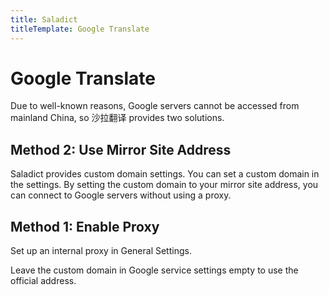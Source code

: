 ```yaml
---
title: Saladict
titleTemplate: Google Translate
---
```


# Google Translate

Due to well-known reasons, Google servers cannot be accessed from mainland China, so 沙拉翻译 provides two solutions.

## Method 2: Use Mirror Site Address

Saladict provides custom domain settings. You can set a custom domain in the settings. By setting the custom domain to your mirror site address, you can connect to Google servers without using a proxy.

## Method 1: Enable Proxy

Set up an internal proxy in General Settings.

Leave the custom domain in Google service settings empty to use the official address.
